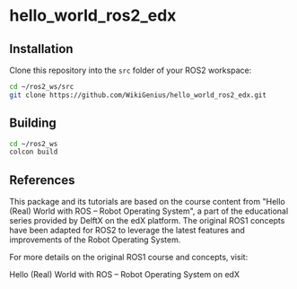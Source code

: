 # hello_world_ros2_edx



## Installation

Clone this repository into the `src` folder of your ROS2 workspace:

```bash
cd ~/ros2_ws/src
git clone https://github.com/WikiGenius/hello_world_ros2_edx.git
```

## Building

```bash
cd ~/ros2_ws
colcon build 
```

## References

This package and its tutorials are based on the course content from "Hello (Real) World with ROS – Robot Operating System", a part of the educational series provided by DelftX on the edX platform. The original ROS1 concepts have been adapted for ROS2 to leverage the latest features and improvements of the Robot Operating System.

For more details on the original ROS1 course and concepts, visit:

Hello (Real) World with ROS – Robot Operating System on edX